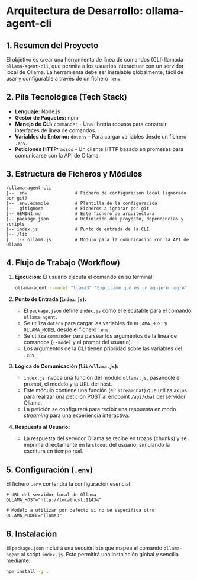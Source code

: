 # Arquitectura de Desarrollo: ollama-agent-cli

## 1. Resumen del Proyecto

El objetivo es crear una herramienta de línea de comandos (CLI) llamada `ollama-agent-cli`, que permita a los usuarios interactuar con un servidor local de Ollama. La herramienta debe ser instalable globalmente, fácil de usar y configurable a través de un fichero `.env`.

## 2. Pila Tecnológica (Tech Stack)

- **Lenguaje:** Node.js
- **Gestor de Paquetes:** npm
- **Manejo de CLI:** `commander` - Una librería robusta para construir interfaces de línea de comandos.
- **Variables de Entorno:** `dotenv` - Para cargar variables desde un fichero `.env`.
- **Peticiones HTTP:** `axios` - Un cliente HTTP basado en promesas para comunicarse con la API de Ollama.

## 3. Estructura de Ficheros y Módulos

```
/ollama-agent-cli
|-- .env                  # Fichero de configuración local (ignorado por git)
|-- .env.example          # Plantilla de la configuración
|-- .gitignore            # Ficheros a ignorar por git
|-- GEMINI.md             # Este fichero de arquitectura
|-- package.json          # Definición del proyecto, dependencias y scripts
|-- index.js              # Punto de entrada de la CLI
|-- /lib
|   |-- ollama.js         # Módulo para la comunicación con la API de Ollama
```

## 4. Flujo de Trabajo (Workflow)

1.  **Ejecución:** El usuario ejecuta el comando en su terminal:
    ```bash
    ollama-agent --model "llama3" "Explícame qué es un agujero negro"
    ```

2.  **Punto de Entrada (`index.js`):**
    *   El `package.json` define `index.js` como el ejecutable para el comando `ollama-agent`.
    *   Se utiliza `dotenv` para cargar las variables de `OLLAMA_HOST` y `OLLAMA_MODEL` desde el fichero `.env`.
    *   Se utiliza `commander` para parsear los argumentos de la línea de comandos (`--model` y el prompt del usuario).
    *   Los argumentos de la CLI tienen prioridad sobre las variables del `.env`.

3.  **Lógica de Comunicación (`lib/ollama.js`):**
    *   `index.js` invoca una función del módulo `ollama.js`, pasándole el prompt, el modelo y la URL del host.
    *   Este módulo contiene una función (ej: `streamChat`) que utiliza `axios` para realizar una petición POST al endpoint `/api/chat` del servidor Ollama.
    *   La petición se configurará para recibir una respuesta en modo *streaming* para una experiencia interactiva.

4.  **Respuesta al Usuario:**
    *   La respuesta del servidor Ollama se recibe en trozos (chunks) y se imprime directamente en la `stdout` del usuario, simulando la escritura en tiempo real.

## 5. Configuración (`.env`)

El fichero `.env` contendrá la configuración esencial:

```
# URL del servidor local de Ollama
OLLAMA_HOST="http://localhost:11434"

# Modelo a utilizar por defecto si no se especifica otro
OLLAMA_MODEL="llama3"
```

## 6. Instalación

El `package.json` incluirá una sección `bin` que mapea el comando `ollama-agent` al script `index.js`. Esto permitirá una instalación global y sencilla mediante:

```bash
npm install -g .
```
